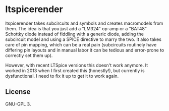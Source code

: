 # ltspicerender
ltspicerender takes subcircuits and symbols and creates macromodels from them.
The idea is that you just add a "LM324" op-amp or a "BAT48" Schottky diode
instead of fiddling with a generic diode, adding the subcircuit model and using
a SPICE directive to marry the two. It also takes care of pin mapping, which
can be a real pain (subcircuits routinely have differing pin layouts and in
manual labor it can be tedious and error-prone to correctly set them up).

However, with recent LTSpice versions this doesn't work anymore. It worked in
2013 when I first created this (honestly!), but currently is dysfunctional. I
need to fix it up to get it to work again.

## License
GNU-GPL 3.
